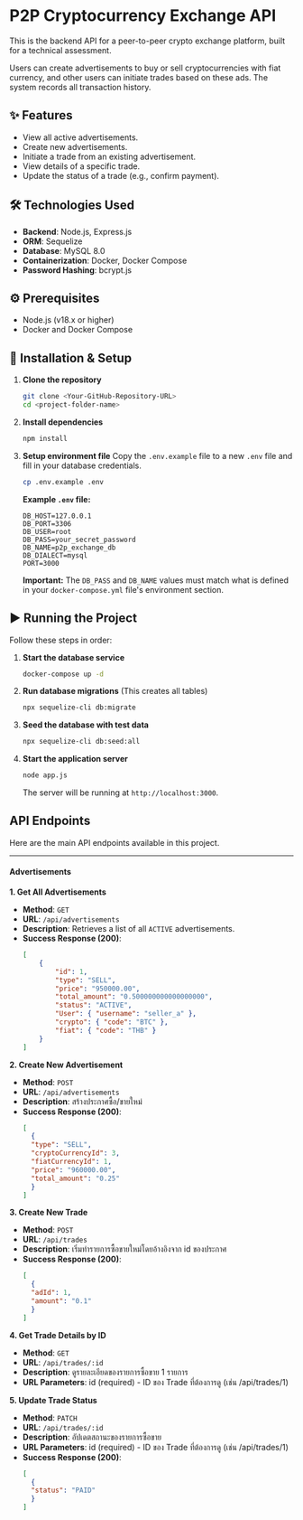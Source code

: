 # P2P Cryptocurrency Exchange API

This is the backend API for a peer-to-peer crypto exchange platform, built for a technical assessment.

Users can create advertisements to buy or sell cryptocurrencies with fiat currency, and other users can initiate trades based on these ads. The system records all transaction history.

## ✨ Features

- View all active advertisements.
- Create new advertisements.
- Initiate a trade from an existing advertisement.
- View details of a specific trade.
- Update the status of a trade (e.g., confirm payment).

## 🛠️ Technologies Used

- **Backend**: Node.js, Express.js
- **ORM**: Sequelize
- **Database**: MySQL 8.0
- **Containerization**: Docker, Docker Compose
- **Password Hashing**: bcrypt.js

## ⚙️ Prerequisites

- Node.js (v18.x or higher)
- Docker and Docker Compose

## 🚀 Installation & Setup

1.  **Clone the repository**
    ```sh
    git clone <Your-GitHub-Repository-URL>
    cd <project-folder-name>
    ```

2.  **Install dependencies**
    ```sh
    npm install
    ```

3.  **Setup environment file**
    Copy the `.env.example` file to a new `.env` file and fill in your database credentials.
    ```sh
    cp .env.example .env
    ```
    **Example `.env` file:**
    ```env
    DB_HOST=127.0.0.1
    DB_PORT=3306
    DB_USER=root
    DB_PASS=your_secret_password
    DB_NAME=p2p_exchange_db
    DB_DIALECT=mysql
    PORT=3000
    ```
    **Important:** The `DB_PASS` and `DB_NAME` values must match what is defined in your `docker-compose.yml` file's environment section.

## ▶️ Running the Project

Follow these steps in order:

1.  **Start the database service**
    ```sh
    docker-compose up -d
    ```

2.  **Run database migrations** (This creates all tables)
    ```sh
    npx sequelize-cli db:migrate
    ```

3.  **Seed the database with test data**
    ```sh
    npx sequelize-cli db:seed:all
    ```

4.  **Start the application server**
    ```sh
    node app.js
    ```
    The server will be running at `http://localhost:3000`.

##  API Endpoints

Here are the main API endpoints available in this project.

---
#### Advertisements

**1. Get All Advertisements**
- **Method**: `GET`
- **URL**: `/api/advertisements`
- **Description**: Retrieves a list of all `ACTIVE` advertisements.
- **Success Response (200)**:
  ```json
  [
      {
          "id": 1,
          "type": "SELL",
          "price": "950000.00",
          "total_amount": "0.500000000000000000",
          "status": "ACTIVE",
          "User": { "username": "seller_a" },
          "crypto": { "code": "BTC" },
          "fiat": { "code": "THB" }
      }
  ]

**2. Create New Advertisement**
- **Method**: `POST`
- **URL**: `/api/advertisements`
- **Description**: สร้างประกาศซื้อ/ขายใหม่
- **Success Response (200)**:
  ```json
  [
    {
    "type": "SELL",
    "cryptoCurrencyId": 3,
    "fiatCurrencyId": 1,
    "price": "960000.00",
    "total_amount": "0.25"
    }
  ]

**3. Create New Trade**
- **Method**: `POST`
- **URL**: `/api/trades`
- **Description**: เริ่มทำรายการซื้อขายใหม่โดยอ้างอิงจาก id ของประกาศ
- **Success Response (200)**:
  ```json
  [
    {
    "adId": 1,
    "amount": "0.1"
    }
  ]

**4. Get Trade Details by ID**
- **Method**: `GET`
- **URL**: `/api/trades/:id`
- **Description**: ดูรายละเอียดของรายการซื้อขาย 1 รายการ
- **URL Parameters**: id (required) - ID ของ Trade ที่ต้องการดู (เช่น /api/trades/1)

**5. Update Trade Status**
- **Method**: `PATCH`
- **URL**: `/api/trades/:id`
- **Description**: อัปเดตสถานะของรายการซื้อขาย
- **URL Parameters**: id (required) - ID ของ Trade ที่ต้องการดู (เช่น /api/trades/1)
- **Success Response (200)**:
  ```json
  [
    {
    "status": "PAID"
    }
  ]